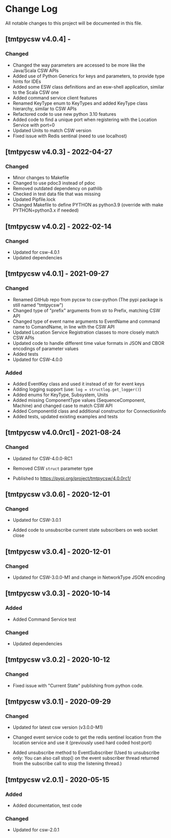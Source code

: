 # Change Log
All notable changes to this project will be documented in this file.

## [tmtpycsw v4.0.4] - 

### Changed

- Changed the way parameters are accessed to be more like the Java/Scala CSW APIs
- Added use of Python Generics for keys and parameters, to provide type hints for IDEs
- Added some ESW class definitions and an esw-shell application, similar to the Scala CSW one
- Added command service client features
- Renamed KeyType enum to KeyTypes and added KeyType class hierarchy, similar to CSW APIs
- Refactored code to use new python 3.10 features
- Added code to find a unique port when registering with the Location Service with port=0
- Updated Units to match CSW version
- Fixed issue with Redis sentinal (need to use localhost)

## [tmtpycsw v4.0.3] - 2022-04-27

### Changed

- Minor changes to Makefile
- Changed to use pdoc3 instead of pdoc
- Removed outdated dependency on pathlib
- Checked in test data file that was missing
- Updated Pipfile.lock
- Changed Makefile to define PYTHON as python3.9 (override with make PYTHON=python3.x if needed)

## [tmtpycsw v4.0.2] - 2022-02-14

### Changed

- Updated for csw-4.0.1
- Updated dependencies

## [tmtpycsw v4.0.1] - 2021-09-27

### Changed

- Renamed GitHub repo from pycsw to csw-python (The pypi package is still named "tmtpycsw")
- Changed type of "prefix" arguments from str to Prefix, matching CSW API
- Changed type of event name arguments to EventName and command name to ComandName, in line with the CSW API
- Updated Location Service Registration classes to more closely match CSW APIs
- Updated code to handle different time value formats in JSON and CBOR encodings of parameter values
- Added tests
- Updated for CSW-4.0.0

### Added

- Added EventKey class and used it instead of str for event keys
- Adding logging support (use: `log = structlog.get_logger()`)
- Added enums for KeyType, Subsystem, Units
- Added missing ComponentType values (SequenceComponent, Machine) and changed case to match CSW API
- Added ComponentId class and additional constructor for ConnectionInfo
- Added tests, updated existing examples and tests

## [tmtpycsw v4.0.0rc1] - 2021-08-24

### Changed

- Updated for CSW-4.0.0-RC1

- Removed CSW `struct` parameter type

- Published to https://pypi.org/project/tmtpycsw/4.0.0rc1/

## [tmtpycsw v3.0.6] - 2020-12-01

### Changed

- Updated for CSW-3.0.1

- Added code to unsubscribe current state subscribers on web socket close

## [tmtpycsw v3.0.4] - 2020-12-01

### Changed

- Updated for CSW-3.0.0-M1 and change in NetworkType JSON encoding

## [tmtpycsw v3.0.3] - 2020-10-14

### Added

- Added Command Service test

### Changed

- Updated dependencies

## [tmtpycsw v3.0.2] - 2020-10-12

### Changed

- Fixed issue with "Current State" publishing from python code.

## [tmtpycsw v3.0.1] - 2020-09-29

### Changed

- Updated for latest csw version (v3.0.0-M1)

- Changed event service code to get the redis sentinel location from the location service and use it (previously used hard coded host:port)

- Added unsubscribe method to EventSubscriber (Used to unsubscribe only: You can also call stop() on the event subscriber thread returned from the subscribe call to stop the listening thread.)

## [tmtpycsw v2.0.1] - 2020-05-15

### Added

- Added documentation, test code

### Changed

- Updated for csw-2.0.1

    